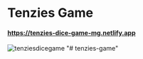 # Tenzies Game
#### https://tenzies-dice-game-mg.netlify.app
![tenziesdicegame](https://user-images.githubusercontent.com/85064536/171594633-3db72d17-c302-4357-9c90-74f7ef690e35.jpg)
"# tenzies-game" 
